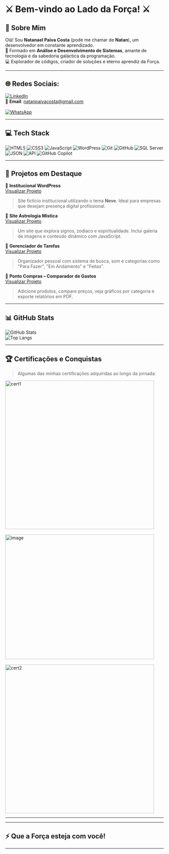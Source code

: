 # ⚔️ Bem-vindo ao Lado da Força! ⚔️

## 💫 Sobre Mim
Olá! Sou **Natanael Paiva Costa** (pode me chamar de **Natan**), um desenvolvedor em constante aprendizado.  
🌌 Formado em **Análise e Desenvolvimento de Sistemas**, amante de tecnologia e da sabedoria galáctica da programação.  
💻 Explorador de códigos, criador de soluções e eterno aprendiz da Força.

---

## 🌐 Redes Sociais:
[![LinkedIn](https://img.shields.io/badge/LinkedIn-%230077B5.svg?style=for-the-badge&logo=linkedin&logoColor=white)](https://www.linkedin.com/in/natanael-paiva-costa-b9a0881b7/)  
📧 **Email**: natanpaivacosta@gmail.com  
<br>
[![WhatsApp](https://img.shields.io/badge/WhatsApp-%2325D366.svg?style=for-the-badge&logo=whatsapp&logoColor=white)](https://wa.me/5511980534916)


---

## 💻 Tech Stack
![HTML5](https://img.shields.io/badge/html5-%23E34F26.svg?style=for-the-badge&logo=html5&logoColor=white)
![CSS3](https://img.shields.io/badge/css3-%231572B6.svg?style=for-the-badge&logo=css3&logoColor=white)
![JavaScript](https://img.shields.io/badge/javascript-%23323330.svg?style=for-the-badge&logo=javascript&logoColor=%23F7DF1E)
![WordPress](https://img.shields.io/badge/WordPress-%23117AC9.svg?style=for-the-badge&logo=wordpress&logoColor=white)
![Git](https://img.shields.io/badge/git-%23F05032.svg?style=for-the-badge&logo=git&logoColor=white)
![GitHub](https://img.shields.io/badge/github-%23121011.svg?style=for-the-badge&logo=github&logoColor=white)
![SQL Server](https://img.shields.io/badge/sql%20server-%23CC2927.svg?style=for-the-badge&logo=microsoftsqlserver&logoColor=white)
![JSON](https://img.shields.io/badge/JSON-%232E7C32.svg?style=for-the-badge&logo=json&logoColor=white)
![API](https://img.shields.io/badge/API-%230A2B37.svg?style=for-the-badge&logo=api&logoColor=white)
![GitHub Copilot](https://img.shields.io/badge/GitHub%20Copilot-%23292929.svg?style=for-the-badge&logo=github&logoColor=white)

---

## 🚀 Projetos em Destaque

🔗 **Institucional WordPress**  
[Visualizar Projeto](https://natanael-cloud.github.io/InstitucionalWP/)  
> Site fictício institucional utilizando o tema **Neve**. Ideal para empresas que desejam presença digital profissional.  

🔗 **Site Astrologia Mística**  
[Visualizar Projeto](https://natanael-cloud.github.io/siteAstrologia/mapaastral.html)  
> Um site que explora signos, zodíaco e espiritualidade. Inclui galeria de imagens e conteúdo dinâmico com JavaScript.  

🔗 **Gerenciador de Tarefas**  
[Visualizar Projeto](https://natanael-cloud.github.io/webTarefas/)  
> Organizador pessoal com sistema de busca, som e categorias como "Para Fazer", "Em Andamento" e "Feitas".

🔗 **Ponto Compras – Comparador de Gastos**  
[Visualizar Projeto](https://natanael-cloud.github.io/pontoCompras/)  
> Adicione produtos, compare preços, veja gráficos por categoria e exporte relatórios em PDF.

---

## 📊 GitHub Stats
![GitHub Stats](https://github-readme-stats.vercel.app/api?username=Natanael-cloud&show_icons=true&theme=tokyonight&count_private=true)  
![Top Langs](https://github-readme-stats.vercel.app/api/top-langs/?username=Natanael-cloud&layout=compact&theme=tokyonight)

---

## 🏆 Certificações e Conquistas

> Algumas das minhas certificações adquiridas ao longo da jornada:

<img width="473" alt="cert1" src="https://github.com/user-attachments/assets/5378a17a-3635-4f82-877d-f5608fc5ab8c"><br><br>
<img width="473" height="397" alt="image" src="https://github.com/user-attachments/assets/cf6ee06e-7030-4fda-bc95-153dbaa80d1f" /><br><br>
<img width="473" alt="cert2" src="https://github.com/user-attachments/assets/6399c8a2-bcb3-4a38-9509-6048c729b7df">

---

---

## ⚡️ Que a Força esteja com você!

---








